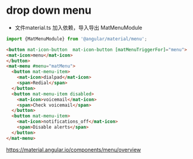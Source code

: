 # drop down menu

* 文件material.ts 加入依赖，导入导出 MatMenuModule


```ts
import {MatMenuModule} from '@angular/material/menu';
```


```html
<button mat-icon-button  mat-icon-button [matMenuTriggerFor]="menu">
<mat-icon>menu</mat-icon>
</button>
<mat-menu #menu="matMenu">
  <button mat-menu-item>
    <mat-icon>dialpad</mat-icon>
    <span>Redial</span>
  </button>
  <button mat-menu-item disabled>
    <mat-icon>voicemail</mat-icon>
    <span>Check voicemail</span>
  </button>
  <button mat-menu-item>
    <mat-icon>notifications_off</mat-icon>
    <span>Disable alerts</span>
  </button>
</mat-menu>
```

https://material.angular.io/components/menu/overview
